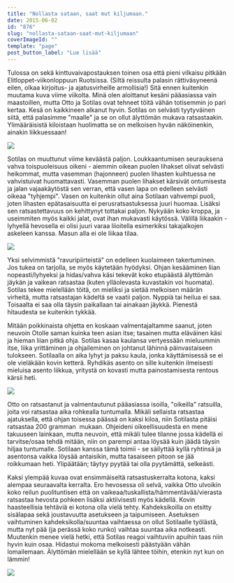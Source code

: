 ```yaml
---
title: "Nollasta sataan, saat mut kiljumaan."
date: 2015-06-02
id: "876"
slug: "nollasta-sataan-saat-mut-kiljumaan"
coverImageId: ""
template: "page"
post_button_label: "Lue lisää"
---
```


Tulossa on sekä kinttuvaivapostauksen toinen osa että pieni vilkaisu pitkään Elitloppet-viikonloppuun Ruotsissa. (Siltä reissulta palasin rättiväsyneenä eilen, olkaa kirjoitus- ja ajatusvirheille armollisia!) Sitä ennen kuitenkin muutama kuva viime viikolta. Minä olen aloittanut kesäni pääasiassa vain maastoillen, mutta Otto ja Sotilas ovat tehneet töitä vähän totisemmin jo pari kertaa. Kesä on kaikkineen alkanut hyvin. Sotilas on selvästi tyytyväinen siitä, että palasimme "maalle" ja se on ollut älyttömän mukava ratsastaakin. Ylimääräisistä kiloistaan huolimatta se on melkoisen hyvän näköinenkin, ainakin liikkuessaan!

[![](/images/IMG_5488_.png)](http://4.bp.blogspot.com/-PLNZB8_lmm8/VW2SqSstqCI/AAAAAAAAJsI/Eqa1f25Zb54/s1600/IMG_5488_.png)

Sotilas on muuttunut viime keväästä paljon. Loukkaantumisen seurauksena vahva toispuoleisuus oikeni - aiemmin oikean puolen lihakset olivat selvästi heikommat, mutta vasemman (hajonneen) puolen lihasten kuihtuessa ne vahvistuivat huomattavasti. Vasemman puolen lihakset kärsivät ontumisesta ja jalan vajaakäytöstä sen verran, että vasen lapa on edelleen selvästi oikeaa "tyhjempi". Vasen on kuitenkin ollut aina Sotilaan vahvempi puoli, joten lihasten epätasaisuutta ei perusratsastuksessa juuri huomaa. Lisäksi sen ratsastettavuus on kehittynyt tottakai paljon. Nykyään koko kroppa, ja useimmiten myös kaikki jalat, ovat ihan mukavasti käytössä. Välillä liikaakin - lyhyellä hevosella ei olisi juuri varaa liioitella esimerkiksi takajalkojen askeleen kanssa. Masun alla ei ole liikaa tilaa.

[![](/images/IMG_5494_.png)](http://3.bp.blogspot.com/-xpTYn88r-CM/VW2Syl1aEkI/AAAAAAAAJsc/9vjEEblgAyw/s1600/IMG_5494_.png)

Yksi selvimmistä "ravuripiirteistä" on edelleen kuolaimeen takertuminen. Jos tukea on tarjolla, se myös käytetään hyödyksi. Ohjan kesääminen liian nopeasti/lyhyeksi ja hidas/vahva käsi tekevät koko etupäästä älyttömän jäykän ja vaikean ratsastaa (kuten ylläolevasta kuvastakin voi huomata). Sotilas tekee mielellään töitä, on mieliksi ja sietää melkoisen määrän virheitä, mutta ratsastajan kädeltä se vaatii paljon. Nyppiä tai heilua ei saa. Toisaalta ei saa olla täysin paikallaan tai ainakaan jäykkä. Pienestä hitaudesta se kuitenkin tykkää.

Mitään poikkinaista ohjetta en koskaan valmentajaltamme saanut, joten neuvoin Otolle saman kuinka teen asian itse; tasainen mutta eläväinen käsi ja hieman liian pitkä ohja. Sotilas kasaa kaulansa vertyessään mieluummin itse, liika yrittäminen ja ohjaileminen on johtanut lähinnä päinvastaiseen tulokseen. Sotilaalla on aika lyhyt ja paksu kaula, jonka käyttämisessä se ei ole vieläkään kovin ketterä. Ryhdikäs asento on sille kuitenkin ilmeisesti mieluisa asento liikkua, yritystä on kovasti mutta painostamisesta rentous kärsii heti.

[![](/images/IMG_5586_.png)](http://3.bp.blogspot.com/-2igQKtnEkeI/VW2SqJBkWNI/AAAAAAAAJsM/6ELBPP6PCTM/s1600/IMG_5586_.png)

Otto on ratsastanut ja valmentautunut pääasiassa isoilla, "oikeilla" ratsuilla, joita voi ratsastaa aika rohkealla tuntumalla. Mikäli sellaista ratsastaa ajatuksella, että ohjan toisessa päässä on kaksi kiloa, niin Sotilasta pitäisi ratsastaa 200 gramman  mukaan. Ohjeideni oikeellisuudesta en mene takuuseen lainkaan, mutta neuvoin, että mikäli tulee tilanne jossa kädellä ei tarvitse/osaa tehdä mitään, niin on parempi antaa löysää kuin jäädä täysin hiljaa tuntumalle. Sotilaan kanssa tämä toimii - se säilyttää kyllä ryhtinsä ja asentonsa vaikka löysää antaisikin, mutta tasaiseen pitoon se jää roikkumaan heti. Ylipäätään; täytyy pyytää tai olla pyytämättä, selkeästi.

Kaksi ylempää kuvaa ovat ensimmäiseltä ratsastuskerralta kotona, kaksi alempaa seuraavalta kerralta. Ero hevosessa oli selvä, vaikka Otto ulvoikin koko reilun puolituntisen että on vaikeaa/tuskallista/hämmentävää/vierasta ratsastaa hevosta pohkeen lisäksi aktiivisesti myös kädellä. Kovin haasteellisia tehtäviä ei kotona olla vielä tehty. Kahdeksikoilla on etsitty sisälapaa sekä joustavuutta asetukseen ja taipumiseen. Asetuksen vaihtuminen kahdeksikolla/suuntaa vaihtaessa on ollut Sotilaalle työlästä, mutta nyt pää (ja perässä koko runko) vaihtaa suuntaa aika notkeasti. Muutenkin menee vielä hetki, että Sotilas reagoi vaihtuviin apuihin taas niin hyvin kuin osaa. Hidastui mokoma melkoisesti päästyään vähän lomailemaan. Älyttömän mielellään se kyllä lähtee töihin, etenkin nyt kun on lämmin!

[![](/images/IMG_5616_.png)](http://4.bp.blogspot.com/-8N4LK3QyVz0/VW2SqHqHNII/AAAAAAAAJsE/PGC8lMOj8uw/s1600/IMG_5616_.png)
